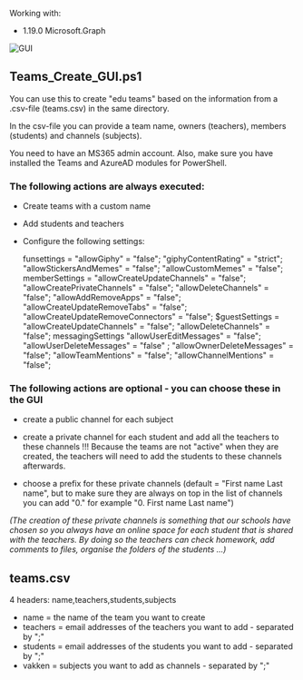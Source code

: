 Working with: 

* 1.19.0               Microsoft.Graph        

![GUI](https://user-images.githubusercontent.com/113233490/208303660-ab4e8536-d2ed-4551-b997-c44eea87714e.PNG)


## Teams_Create_GUI.ps1
You can use this to create "edu teams" based on the information from a .csv-file (teams.csv) in the same directory.

In the csv-file you can provide a team name, owners (teachers), members (students) and channels (subjects). 

You need to have an MS365 admin account. Also, make sure you have installed the Teams and AzureAD modules for PowerShell.
    
### The following actions are always executed:
* Create teams with a custom name

* Add students and teachers

* Configure the following settings:

    funsettings =
            "allowGiphy" = "false"; 
            "giphyContentRating" = "strict"; 
            "allowStickersAndMemes" = "false"; 
            "allowCustomMemes" = "false"; 
    memberSettings =
        "allowCreateUpdateChannels" = "false"; 
        "allowCreatePrivateChannels" = "false"; 
        "allowDeleteChannels" = "false"; 
        "allowAddRemoveApps" = "false"; 
        "allowCreateUpdateRemoveTabs" = "false"; 
        "allowCreateUpdateRemoveConnectors" = "false"; 
    $guestSettings = 
            "allowCreateUpdateChannels" = "false"; 
            "allowDeleteChannels" = "false"; 
    messagingSettings
            "allowUserEditMessages" = "false"; 
            "allowUserDeleteMessages" = "false" ;
            "allowOwnerDeleteMessages" = "false"; 
            "allowTeamMentions" = "false"; 
            "allowChannelMentions" = "false"; 
  
### The following actions are optional - you can choose these in the GUI

* create a public channel for each subject

* create a private channel for each student and add all the teachers to these channels
!!! Because the teams are not "active" when they are created, the teachers will need to add the students to these channels afterwards.

* choose a prefix for these private channels (default = "First name Last name", but to make sure they are always on top in the list of channels you can add "0." 
for example "0. First name Last name")
                
*(The creation of these private channels is something that our schools have chosen so you always have an online space for each student that is shared with the teachers. By doing so the teachers can check homework, add comments to files, organise the folders of the students ...)*

   
## teams.csv
  4 headers: name,teachers,students,subjects
  - name = the name of the team you want to create
  - teachers = email addresses of the teachers you want to add - separated by ";"
  - students = email addresses of the students you want to add - separated by ";"
  - vakken = subjects you want to add as channels - separated by ";"
    
